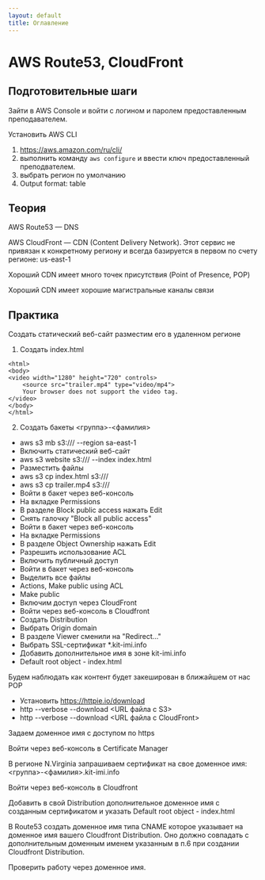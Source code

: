 ```yaml
---
layout: default
title: Оглавление
---
```


# AWS Route53, CloudFront

## Подготовительные шаги

Зайти в AWS Console и войти с логином и паролем предоставленным преподавателем.

Установить AWS CLI
1. https://aws.amazon.com/ru/cli/
2. выполнить команду `aws configure` и ввести ключ предоставленный преподвателем.
5. выбрать регион по умолчанию
6. Output format: table

## Теория

AWS Route53 — DNS

AWS CloudFront — CDN (Content Delivery Network). Этот сервис не привязан к конкретному региону и всегда базируется в первом по счету регионе: us-east-1

Хороший CDN имеет много точек присутствия (Point of Presence, POP)

Хороший CDN имеет хорошие магистральные каналы связи

## Практика

Создать статический веб-сайт разместим его в удаленном регионе

1. Создать index.html
```
<html>
<body>
<video width="1280" height="720" controls>
    <source src="trailer.mp4" type="video/mp4">
    Your browser does not support the video tag.
</video>
</body>
</html>
```
2. Создать бакеты <группа>-<фамилия>

* aws s3 mb s3://<bucket>/ --region sa-east-1
* Включить статический веб-сайт
* aws s3 website s3://<bucket>/ --index index.html
* Разместить файлы
* aws s3 cp index.html s3://<bucket>/
* aws s3 cp trailer.mp4 s3://<bucket>/
* Войти в бакет через веб-консоль
* На вкладке Permissions
* В разделе Block public access нажать Edit
* Снять галочку "Block all public access"
* Войти в бакет через веб-консоль
* На вкладке Permissions
* В разделе Object Ownership нажать Edit
* Разрешить использование ACL
* Включить публичный доступ
* Войти в бакет через веб-консоль
* Выделить все файлы
* Actions, Make public using ACL
* Make public
* Включим доступ через CloudFront
* Войти через веб-консоль в Cloudfront
* Создать Distribution
* Выбрать Origin domain
* В разделе Viewer сменили на "Redirect…"
* Выбрать SSL-сертификат *.kit-imi.info
* Добавить дополнительное имя в зоне kit-imi.info
* Default root object - index.html

Будем наблюдать как контент будет закеширован в ближайшем от нас POP

* Установить https://httpie.io/download
* http --verbose --download <URL файла с S3>
* http --verbose --download <URL файла с CloudFront>

Задаем доменное имя с доступом по https

Войти через веб-консоль в Certificate Manager

В регионе N.Virginia запрашиваем сертификат на свое доменное имя: <группа>-<фамилия>.kit-imi.info

Войти через веб-консоль в Cloudfront

Добавить в свой Distribution дополнительное доменное имя с созданным сертификатом и указать Default root object - index.html

В Route53 создать доменное имя типа CNAME которое указывает на доменное имя вашего Cloudfront Distribution. Оно должно совпадать с дополнительным доменным именем указанным в п.6 при создании Cloudfront Distribution.

Проверить работу через доменное имя.

